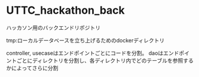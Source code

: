 # UTTC_hackathon_back
ハッカソン用のバックエンドリポジトリ

tmp:ローカルデータベースを立ち上げるためのdockerディレクトリ

controller, usecaseはエンドポイントごとにコードを分割。
daoはエンドポイントごとにディレクトリを分割し、各ディレクトリ内でどのテーブルを参照するかによってさらに分割